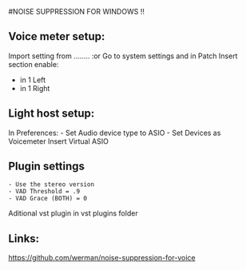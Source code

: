 #NOISE SUPPRESSION FOR WINDOWS !!

## Voice meter setup:

Import setting from ........
:or
Go to system settings and in Patch Insert section enable:
  - in 1 Left
  - in 1 Right

## Light host setup:

In Preferences:
	- Set Audio device type to ASIO
	- Set Devices as Voicemeter Insert Virtual ASIO


## Plugin settings
	- Use the stereo version 
	- VAD Threshold = .9
	- VAD Grace (BOTH) = 0
	
	
	
Aditional vst plugin in vst plugins folder
	
	
	
	
	
	
## Links:
https://github.com/werman/noise-suppression-for-voice
